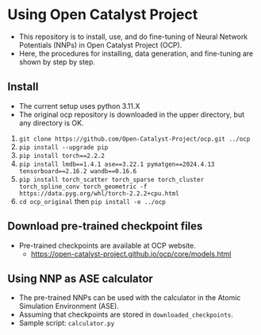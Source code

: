 # Using Open Catalyst Project
* This repository is to install, use, and do fine-tuning of Neural Network Potentials (NNPs) in Open Catalyst Project (OCP).
* Here, the procedures for installing, data generation, and fine-tuning are shown by step by step.

## Install
* The current setup uses python 3.11.X
* The original ocp repository is downloaded in the upper directory, but any directory is OK.

1. `git clone https://github.com/Open-Catalyst-Project/ocp.git ../ocp`
2. `pip install --upgrade pip`
3. `pip install torch==2.2.2`
4. `pip install lmdb==1.4.1 ase==3.22.1 pymatgen==2024.4.13 tensorboard==2.16.2 wandb==0.16.6`
5. `pip install torch_scatter torch_sparse torch_cluster torch_spline_conv torch_geometric -f https://data.pyg.org/whl/torch-2.2.2+cpu.html`
6. `cd ocp_original` then `pip install -e ../ocp`

## Download pre-trained checkpoint files
* Pre-trained checkpoints are available at OCP website.
  * https://open-catalyst-project.github.io/ocp/core/models.html

## Using NNP as ASE calculator
* The pre-trained NNPs can be used with the calculator in the Atomic Simulation Environment (ASE).
* Assuming that checkpoints are stored in `downloaded_checkpoints`.
* Sample script: `calculator.py`